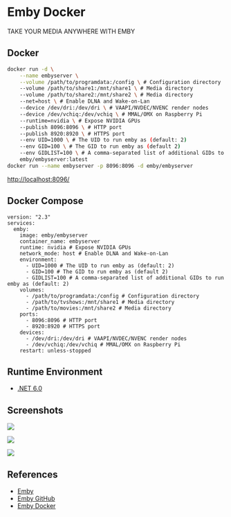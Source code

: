 # Emby Docker

TAKE YOUR MEDIA ANYWHERE WITH EMBY

## Docker
```sh
docker run -d \
    --name embyserver \
    --volume /path/to/programdata:/config \ # Configuration directory
    --volume /path/to/share1:/mnt/share1 \ # Media directory
    --volume /path/to/share2:/mnt/share2 \ # Media directory
    --net=host \ # Enable DLNA and Wake-on-Lan
    --device /dev/dri:/dev/dri \ # VAAPI/NVDEC/NVENC render nodes
    --device /dev/vchiq:/dev/vchiq \ # MMAL/OMX on Raspberry Pi
    --runtime=nvidia \ # Expose NVIDIA GPUs
    --publish 8096:8096 \ # HTTP port
    --publish 8920:8920 \ # HTTPS port
    --env UID=1000 \ # The UID to run emby as (default: 2)
    --env GID=100 \ # The GID to run emby as (default 2)
    --env GIDLIST=100 \ # A comma-separated list of additional GIDs to run emby as (default: 2)
    emby/embyserver:latest
docker run --name embyserver -p 8096:8096 -d emby/embyserver
```
[http://localhost:8096/](http://localhost:8096/)

## Docker Compose
```
version: "2.3"
services:
  emby:
    image: emby/embyserver
    container_name: embyserver
    runtime: nvidia # Expose NVIDIA GPUs
    network_mode: host # Enable DLNA and Wake-on-Lan
    environment:
      - UID=1000 # The UID to run emby as (default: 2)
      - GID=100 # The GID to run emby as (default 2)
      - GIDLIST=100 # A comma-separated list of additional GIDs to run emby as (default: 2)
    volumes:
      - /path/to/programdata:/config # Configuration directory
      - /path/to/tvshows:/mnt/share1 # Media directory
      - /path/to/movies:/mnt/share2 # Media directory
    ports:
      - 8096:8096 # HTTP port
      - 8920:8920 # HTTPS port
    devices:
      - /dev/dri:/dev/dri # VAAPI/NVDEC/NVENC render nodes
      - /dev/vchiq:/dev/vchiq # MMAL/OMX on Raspberry Pi
    restart: unless-stopped
```

## Runtime Environment
- [.NET 6.0](https://dotnet.microsoft.com/download/dotnet)

## Screenshots
![](https://emby.media/resources/about_manage1.png)

![](https://emby.media/resources/Screenshot_2015-09-28-22-42-49123.png)

![](https://emby.media/resources/msg-3-0-39164600-1443639466.png)

## References
- [Emby](https://emby.media/)
- [Emby GitHub](https://github.com/MediaBrowser/Emby)
- [Emby Docker](https://hub.docker.com/r/emby/embyserver)